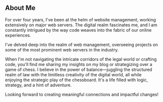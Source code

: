 ## About Me

For over four years, I've been at the helm of website management, working extensively on major web servers. The digital realm fascinates me, and I am constantly intrigued by the way code weaves into the fabric of our online experiences.

I've delved deep into the realm of web management, overseeing projects on some of the most prominent web servers in the industry. 

When I'm not navigating the intricate corridors of the legal world or crafting code, you'll find me sharing my insights on my blog or strategizing over a game of chess. I believe in the power of balance—juggling the structured realm of law with the limitless creativity of the digital world, all while enjoying the strategic play of the chessboard. It's a life filled with logic, strategy, and a hint of adventure.

Looking forward to creating meaningful connections and impactful changes!
